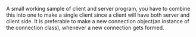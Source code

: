 A small working sample of client and server program, you have to combine this into one to make a single client since a client will have both server and client side.
It is preferable to make a new connection object(an instance of the connection class), whenever a new connection gets formed.